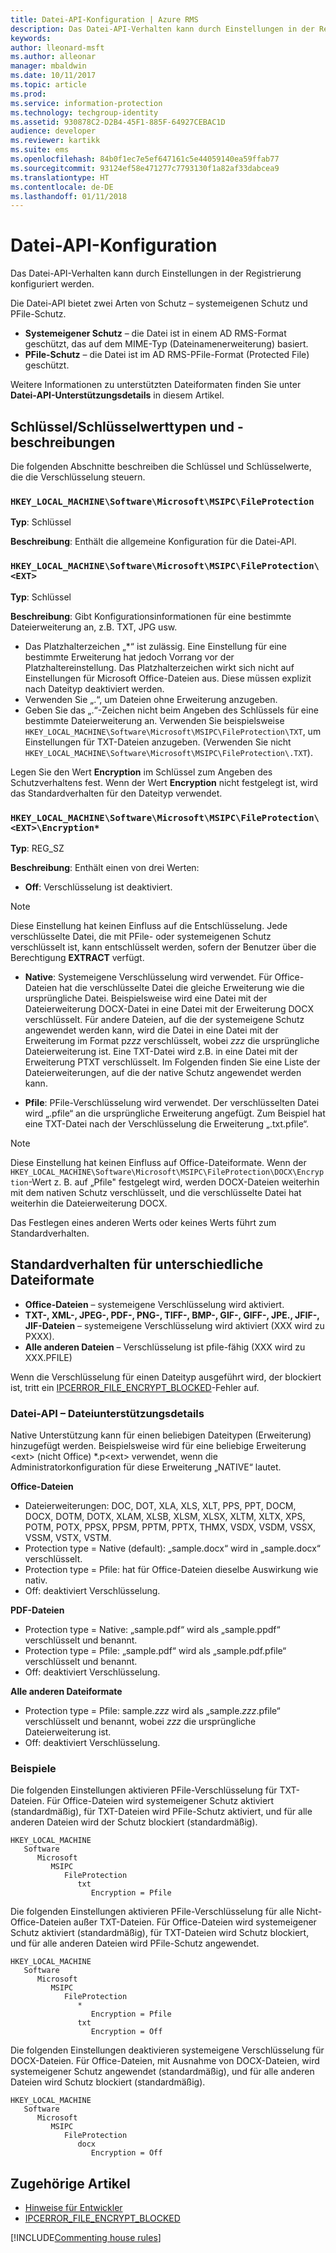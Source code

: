 ```yaml
---
title: Datei-API-Konfiguration | Azure RMS
description: Das Datei-API-Verhalten kann durch Einstellungen in der Registrierung konfiguriert werden.
keywords: 
author: lleonard-msft
ms.author: alleonar
manager: mbaldwin
ms.date: 10/11/2017
ms.topic: article
ms.prod: 
ms.service: information-protection
ms.technology: techgroup-identity
ms.assetid: 930878C2-D2B4-45F1-885F-64927CEBAC1D
audience: developer
ms.reviewer: kartikk
ms.suite: ems
ms.openlocfilehash: 84b0f1ec7e5ef647161c5e44059140ea59ffab77
ms.sourcegitcommit: 93124ef58e471277c7793130f1a82af33dabcea9
ms.translationtype: HT
ms.contentlocale: de-DE
ms.lasthandoff: 01/11/2018
---
```

# <a name="file-api-configuration"></a>Datei-API-Konfiguration


Das Datei-API-Verhalten kann durch Einstellungen in der Registrierung konfiguriert werden.

Die Datei-API bietet zwei Arten von Schutz – systemeigenen Schutz und PFile-Schutz.

-   **Systemeigener Schutz** – die Datei ist in einem AD RMS-Format geschützt, das auf dem MIME-Typ (Dateinamenerweiterung) basiert.
-   **PFile-Schutz** – die Datei ist im AD RMS-PFile-Format (Protected File) geschützt.

Weitere Informationen zu unterstützten Dateiformaten finden Sie unter **Datei-API-Unterstützungsdetails** in diesem Artikel.

## <a name="keykey-value-types-and-descriptions"></a>Schlüssel/Schlüsselwerttypen und -beschreibungen

Die folgenden Abschnitte beschreiben die Schlüssel und Schlüsselwerte, die die Verschlüsselung steuern.

### `HKEY_LOCAL_MACHINE\Software\Microsoft\MSIPC\FileProtection`

**Typ**: Schlüssel

**Beschreibung**: Enthält die allgemeine Konfiguration für die Datei-API.

### `HKEY_LOCAL_MACHINE\Software\Microsoft\MSIPC\FileProtection\<EXT>`

**Typ**: Schlüssel

**Beschreibung**: Gibt Konfigurationsinformationen für eine bestimmte Dateierweiterung an, z.B. TXT, JPG usw.

- Das Platzhalterzeichen „*“ ist zulässig. Eine Einstellung für eine bestimmte Erweiterung hat jedoch Vorrang vor der Platzhaltereinstellung. Das Platzhalterzeichen wirkt sich nicht auf Einstellungen für Microsoft Office-Dateien aus. Diese müssen explizit nach Dateityp deaktiviert werden.
- Verwenden Sie „.“, um Dateien ohne Erweiterung anzugeben.
- Geben Sie das „.“-Zeichen nicht beim Angeben des Schlüssels für eine bestimmte Dateierweiterung an. Verwenden Sie beispielsweise `HKEY_LOCAL_MACHINE\Software\Microsoft\MSIPC\FileProtection\TXT`, um Einstellungen für TXT-Dateien anzugeben. (Verwenden Sie nicht `HKEY_LOCAL_MACHINE\Software\Microsoft\MSIPC\FileProtection\.TXT`).

Legen Sie den Wert **Encryption** im Schlüssel zum Angeben des Schutzverhaltens fest. Wenn der Wert **Encryption** nicht festgelegt ist, wird das Standardverhalten für den Dateityp verwendet.


### `HKEY_LOCAL_MACHINE\Software\Microsoft\MSIPC\FileProtection\<EXT>\Encryption*`

**Typ**: REG_SZ

**Beschreibung**: Enthält einen von drei Werten:

- **Off**: Verschlüsselung ist deaktiviert.

> [!Note]
> Diese Einstellung hat keinen Einfluss auf die Entschlüsselung. Jede verschlüsselte Datei, die mit PFile- oder systemeigenen Schutz verschlüsselt ist, kann entschlüsselt werden, sofern der Benutzer über die Berechtigung **EXTRACT** verfügt.

- **Native**: Systemeigene Verschlüsselung wird verwendet. Für Office-Dateien hat die verschlüsselte Datei die gleiche Erweiterung wie die ursprüngliche Datei. Beispielsweise wird eine Datei mit der Dateierweiterung DOCX-Datei in eine Datei mit der Erweiterung DOCX verschlüsselt. Für andere Dateien, auf die der systemeigene Schutz angewendet werden kann, wird die Datei in eine Datei mit der Erweiterung im Format p*zzz* verschlüsselt, wobei *zzz* die ursprüngliche Dateierweiterung ist. Eine TXT-Datei wird z.B. in eine Datei mit der Erweiterung PTXT verschlüsselt. Im Folgenden finden Sie eine Liste der Dateierweiterungen, auf die der native Schutz angewendet werden kann.

- **Pfile**: PFile-Verschlüsselung wird verwendet. Der verschlüsselten Datei wird „.pfile“ an die ursprüngliche Erweiterung angefügt. Zum Beispiel hat eine TXT-Datei nach der Verschlüsselung die Erweiterung „.txt.pfile“.


> [!Note]
> Diese Einstellung hat keinen Einfluss auf Office-Dateiformate. Wenn der `HKEY_LOCAL_MACHINE\Software\Microsoft\MSIPC\FileProtection\DOCX\Encryption`-Wert z. B. auf „Pfile&quot; festgelegt wird, werden DOCX-Dateien weiterhin mit dem nativen Schutz verschlüsselt, und die verschlüsselte Datei hat weiterhin die Dateierweiterung DOCX.

Das Festlegen eines anderen Werts oder keines Werts führt zum Standardverhalten.

## <a name="default-behavior-for-different-file-formats"></a>Standardverhalten für unterschiedliche Dateiformate

-   **Office-Dateien** – systemeigene Verschlüsselung wird aktiviert.
-   **TXT-, XML-, JPEG-, PDF-, PNG-, TIFF-, BMP-, GIF-, GIFF-, JPE., JFIF-, JIF-Dateien** – systemeigene Verschlüsselung wird aktiviert (XXX wird zu PXXX).
-   **Alle anderen Dateien** – Verschlüsselung ist pfile-fähig (XXX wird zu XXX.PFILE)

Wenn die Verschlüsselung für einen Dateityp ausgeführt wird, der blockiert ist, tritt ein [IPCERROR\_FILE\_ENCRYPT\_BLOCKED](https://msdn.microsoft.com/library/hh535248.aspx)-Fehler auf.

### <a name="file-api---file-support-details"></a>Datei-API – Dateiunterstützungsdetails

Native Unterstützung kann für einen beliebigen Dateitypen (Erweiterung) hinzugefügt werden. Beispielsweise wird für eine beliebige Erweiterung &lt;ext&gt; (nicht Office) \*.p&lt;ext&gt; verwendet, wenn die Administratorkonfiguration für diese Erweiterung „NATIVE“ lautet.

**Office-Dateien**

-   Dateierweiterungen: DOC, DOT, XLA, XLS, XLT, PPS, PPT, DOCM, DOCX, DOTM, DOTX, XLAM, XLSB, XLSM, XLSX, XLTM, XLTX, XPS, POTM, POTX, PPSX, PPSM, PPTM, PPTX, THMX, VSDX, VSDM, VSSX, VSSM, VSTX, VSTM. 
-   Protection type = Native (default): „sample.docx“ wird in „sample.docx“ verschlüsselt.
-   Protection type = Pfile: hat für Office-Dateien dieselbe Auswirkung wie nativ.
-   Off: deaktiviert Verschlüsselung.

**PDF-Dateien**

-   Protection type = Native: „sample.pdf“ wird als „sample.ppdf“ verschlüsselt und benannt.
-   Protection type = Pfile: „sample.pdf“ wird als „sample.pdf.pfile“ verschlüsselt und benannt.
-   Off: deaktiviert Verschlüsselung.

**Alle anderen Dateiformate**

-   Protection type = Pfile: sample.*zzz* wird als „sample.*zzz*.pfile“ verschlüsselt und benannt, wobei *zzz* die ursprüngliche Dateierweiterung ist.
-   Off: deaktiviert Verschlüsselung.

### <a name="examples"></a>Beispiele

Die folgenden Einstellungen aktivieren PFile-Verschlüsselung für TXT-Dateien. Für Office-Dateien wird systemeigener Schutz aktiviert (standardmäßig), für TXT-Dateien wird PFile-Schutz aktiviert, und für alle anderen Dateien wird der Schutz blockiert (standardmäßig).

```
HKEY_LOCAL_MACHINE
   Software
      Microsoft
         MSIPC
            FileProtection
               txt
                  Encryption = Pfile
```

Die folgenden Einstellungen aktivieren PFile-Verschlüsselung für alle Nicht-Office-Dateien außer TXT-Dateien. Für Office-Dateien wird systemeigener Schutz aktiviert (standardmäßig), für TXT-Dateien wird Schutz blockiert, und für alle anderen Dateien wird PFile-Schutz angewendet.

```
HKEY_LOCAL_MACHINE
   Software
      Microsoft
         MSIPC
            FileProtection
               *
                  Encryption = Pfile
               txt
                  Encryption = Off
```

Die folgenden Einstellungen deaktivieren systemeigene Verschlüsselung für DOCX-Dateien. Für Office-Dateien, mit Ausnahme von DOCX-Dateien, wird systemeigener Schutz angewendet (standardmäßig), und für alle anderen Dateien wird Schutz blockiert (standardmäßig).

```
HKEY_LOCAL_MACHINE
   Software
      Microsoft
         MSIPC
            FileProtection
               docx
                  Encryption = Off
```

## <a name="related-articles"></a>Zugehörige Artikel

- [Hinweise für Entwickler](developer-notes.md)
- [IPCERROR\_FILE\_ENCRYPT\_BLOCKED](https://msdn.microsoft.com/library/hh535248.aspx)

[!INCLUDE[Commenting house rules](../includes/houserules.md)]